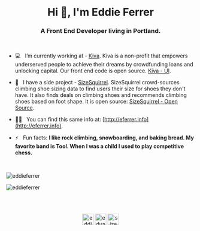 <!--
**eddieferrer/eddieferrer** is a ✨ _special_ ✨ repository because its `README.md` (this file) appears on your GitHub profile.

Here are some ideas to get you started:

- 🔭 I’m currently working on ...
- 🌱 I’m currently learning ...
- 👯 I’m looking to collaborate on ...
- 🤔 I’m looking for help with ...
- 💬 Ask me about ...
- 📫 How to reach me: ...
- 😄 Pronouns: ...
- ⚡ Fun fact: ...
-->

<h1 align="center">Hi 👋, I'm Eddie Ferrer</h1>
<h3 align="center">A Front End Developer living in Portland.</h3>
<br/>

- 💻  &nbsp; I’m currently working at - [Kiva](https://kiva.org). Kiva is a non-profit that empowers underserved people to achieve their dreams by crowdfunding loans and unlocking capital. Our front end code is open source. [Kiva - UI](https://github.com/kiva/ui).

- 🧗  &nbsp; I have a side project - [SizeSquirrel](https://sizesquirrel.com). SizeSquirrel crowd-sources climbing shoe sizing data to find users their size for shoes they don't have. It also finds deals on climbing shoes and recommends climbing shoes based on foot shape. It is open source: [SizeSquirrel - Open Source](https://github.com/eddieferrer/sizesquirrel-open).

- 👨‍💻  &nbsp; You can find this same info at: [http://eferrer.info](http://eferrer.info).

- ⚡ &nbsp; Fun facts: **I like rock climbing, snowboarding, and baking bread. My favorite band is Tool. When I was a child I used to play competitive chess.**
<br/>
  
<p><img src="https://github-readme-stats.vercel.app/api/top-langs/?username=eddieferrer&layout=compact&hide=html" alt="eddieferrer" /></p>

<p><img src="https://github-readme-stats.vercel.app/api?username=eddieferrer&show_icons=true" alt="eddieferrer" /></p>

<br/>
<br/>

<p align="center">
<a href="https://github.com/eddieferrer" target="blank"><img align="center" src="https://cdn.jsdelivr.net/npm/simple-icons@3.0.1/icons/github.svg" alt="eddieferrer" height="30" width="30" /></a>
<a href="https://linkedin.com/in/eduardoferrer" target="blank"><img align="center" src="https://cdn.jsdelivr.net/npm/simple-icons@3.0.1/icons/linkedin.svg" alt="eduardoferrer" height="30" width="30" /></a>
<a href="https://instagram.com/sizesquirrel" target="blank"><img align="center" src="https://cdn.jsdelivr.net/npm/simple-icons@3.0.1/icons/instagram.svg" alt="sizesquirrel" height="30" width="30" /></a>
</p>
